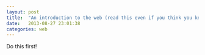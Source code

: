 ```yaml
---
layout: post
title:  "An introduction to the web (read this even if you think you know the web already)"
date:   2013-08-27 23:01:38
categories: web
---
```


Do this first!